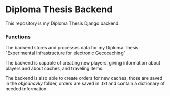 # Diploma Thesis Backend
This repository is my Diploma Thesis Django backend.

### Functions
The backend stores and processes data for my Diploma Thesis "Experimental Infrastructure for electronic Gecocaching"

The backend is capable of creating new players, giving information about players and about caches, and traveling items.

The backend is also able to create orders for new caches, those are saved in the _objednavky_ folder, orders are saved in .txt and contain a dictionary of needed information


